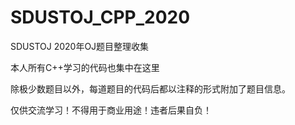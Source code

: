 # SDUSTOJ_CPP_2020
SDUSTOJ 2020年OJ题目整理收集

本人所有C++学习的代码也集中在这里

除极少数题目以外，每道题目的代码后都以注释的形式附加了题目信息。

仅供交流学习！不得用于商业用途！违者后果自负！
